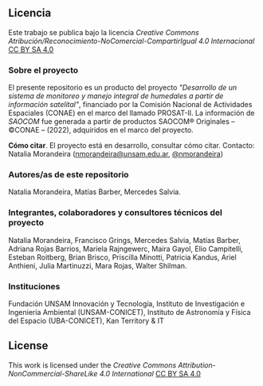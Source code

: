 ## Licencia
Este trabajo se publica bajo la licencia _Creative Commons Atribución/Reconocimiento-NoComercial-CompartirIgual 4.0 Internacional_ [CC BY SA 4.0](https://creativecommons.org/licenses/by-sa/4.0/deed.es)


### Sobre el proyecto

El presente repositorio es un producto del proyecto _"Desarrollo de un sistema de monitoreo y manejo integral de humedales a partir de información satelital"_, financiado por la Comisión Nacional de Actividades Espaciales (CONAE) en el marco del llamado PROSAT-II. 
La información de _SAOCOM_ fue generada a partir de productos SAOCOM® Originales – ©CONAE – (2022), adquiridos en el marco del proyecto.

**Cómo citar**. El proyecto está en desarrollo, consultar cómo citar. Contacto: Natalia Morandeira (nmorandeira@unsam.edu.ar, [@nmorandeira](https://github.com/nmorandeira))

### Autores/as de este repositorio
Natalia Morandeira, Matías Barber, Mercedes Salvia.

### Integrantes, colaboradores y consultores técnicos del proyecto
Natalia Morandeira, Francisco Grings, Mercedes Salvia, Matías Barber, Adriana Rojas Barrios, Mariela Rajngewerc, Maira Gayol, Elio Campitelli, Esteban Roitberg, Brian Brisco, Priscilla Minotti, Patricia Kandus, Ariel Anthieni, Julia Martinuzzi, Mara Rojas, Walter Shilman.

### Instituciones
Fundación UNSAM Innovación y Tecnología, Instituto de Investigación e Ingeniería Ambiental (UNSAM-CONICET), Instituto de Astronomía y Física del Espacio (UBA-CONICET), Kan Territory & IT


## License
This work is licensed under the _Creative Commons Attribution-NonCommercial-ShareLike 4.0 International_ [CC BY SA 4.0](https://creativecommons.org/licenses/by-nc-sa/4.0/legalcode)
